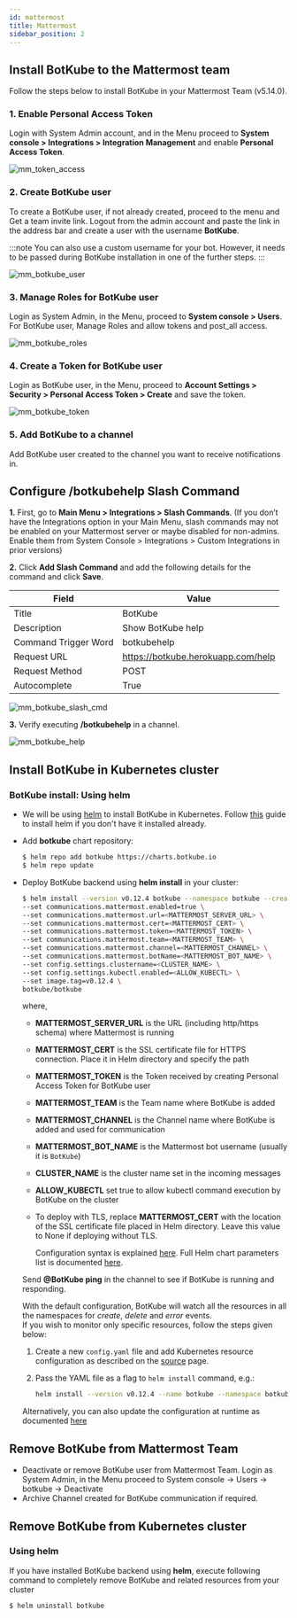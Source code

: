 ```yaml
---
id: mattermost
title: Mattermost
sidebar_position: 2
---
```


## Install BotKube to the Mattermost team

Follow the steps below to install BotKube in your Mattermost Team (v5.14.0).

### 1. Enable Personal Access Token
Login with System Admin account, and in the Menu proceed to **System console > Integrations > Integration Management** and enable **Personal Access Token**.

![mm_token_access](assets/mm_token_access.png)

### 2. Create BotKube user
To create a BotKube user, if not already created, proceed to the menu and Get a team invite link. Logout from the admin account and paste the link in the address bar and create a user with the username **BotKube**.

:::note
You can also use a custom username for your bot. However, it needs to be passed during BotKube installation in one of the further steps.
:::

![mm_botkube_user](assets/mm_botkube_user.png)

### 3. Manage Roles for BotKube user
Login as System Admin, in the Menu, proceed to **System console > Users**. For BotKube user, Manage Roles and allow tokens and post_all access.

![mm_botkube_roles](assets/mm_botkube_roles.png)

### 4. Create a Token for BotKube user
Login as BotKube user, in the Menu, proceed to **Account Settings > Security > Personal Access Token > Create** and save the token.

![mm_botkube_token](assets/mm_botkube_token.png)

### 5. Add BotKube to a channel
Add BotKube user created to the channel you want to receive notifications in.

## Configure /botkubehelp Slash Command

**1.** First, go to **Main Menu > Integrations > Slash Commands**. (If you don’t have the Integrations option in your Main Menu, slash commands may not be enabled on your Mattermost server or maybe disabled for non-admins. Enable them from System Console > Integrations > Custom Integrations in prior versions)

**2.** Click **Add Slash Command** and add the following details for the command and click **Save**.

| Field                | Value                              |
|----------------------|------------------------------------|
| Title                | BotKube                            |
| Description          | Show BotKube help                  |
| Command Trigger Word | botkubehelp                        |
| Request URL          | https://botkube.herokuapp.com/help |
| Request Method       | POST                               |
| Autocomplete         | True                               |

![mm_botkube_slash_cmd](assets/mm_botkube_slash_cmd.png)

**3.** Verify executing **/botkubehelp** in a channel.

![mm_botkube_help](assets/mm_botkube_help.png)


## Install BotKube in Kubernetes cluster

### BotKube install: Using helm

- We will be using [helm](https://helm.sh/) to install BotKube in Kubernetes. Follow [this](https://docs.helm.sh/using_helm/#installing-helm) guide to install helm if you don't have it installed already.
- Add **botkube** chart repository:

  ```bash
  $ helm repo add botkube https://charts.botkube.io
  $ helm repo update
  ```

- Deploy BotKube backend using **helm install** in your cluster:

  ```bash
  $ helm install --version v0.12.4 botkube --namespace botkube --create-namespace \
  --set communications.mattermost.enabled=true \
  --set communications.mattermost.url=<MATTERMOST_SERVER_URL> \
  --set communications.mattermost.cert=<MATTERMOST_CERT> \
  --set communications.mattermost.token=<MATTERMOST_TOKEN> \
  --set communications.mattermost.team=<MATTERMOST_TEAM> \
  --set communications.mattermost.channel=<MATTERMOST_CHANNEL> \
  --set communications.mattermost.botName=<MATTERMOST_BOT_NAME> \
  --set config.settings.clustername=<CLUSTER_NAME> \
  --set config.settings.kubectl.enabled=<ALLOW_KUBECTL> \
  --set image.tag=v0.12.4 \
  botkube/botkube
  ```

  where,<br/>
  - **MATTERMOST_SERVER_URL** is the URL (including http/https schema) where Mattermost is running<br/>
  - **MATTERMOST_CERT** is the SSL certificate file for HTTPS connection. Place it in Helm directory and specify the path<br/>
  - **MATTERMOST_TOKEN** is the Token received by creating Personal Access Token for BotKube user<br/>
  - **MATTERMOST_TEAM** is the Team name where BotKube is added<br/>
  - **MATTERMOST_CHANNEL** is the Channel name where BotKube is added and used for communication<br/>
  - **MATTERMOST_BOT_NAME** is the Mattermost bot username (usually it is `BotKube`)<br/>
  - **CLUSTER_NAME** is the cluster name set in the incoming messages<br/>
  - **ALLOW_KUBECTL** set true to allow kubectl command execution by BotKube on the cluster<br/>

  - To deploy with TLS, replace **MATTERMOST_CERT** with the location of the SSL certificate file placed in Helm directory. Leave this value to None if deploying without TLS.

    Configuration syntax is explained [here](../../configuration).
    Full Helm chart parameters list is documented [here](../../configuration/helm-chart-parameters).

  Send **@BotKube ping** in the channel to see if BotKube is running and responding.

  With the default configuration, BotKube will watch all the resources in all the namespaces for _create_, _delete_ and _error_ events.<br/>
  If you wish to monitor only specific resources, follow the steps given below:

  1. Create a new `config.yaml` file and add Kubernetes resource configuration as described on the [source](../../configuration/source) page.
  2. Pass the YAML file as a flag to `helm install` command, e.g.:

      ```bash
      helm install --version v0.12.4 --name botkube --namespace botkube --create-namespace -f /path/to/config.yaml --set=...other args..
      ```

  Alternatively, you can also update the configuration at runtime as documented [here](../../configuration/#updating-the-configuration-at-runtime)

## Remove BotKube from Mattermost Team

- Deactivate or remove BotKube user from Mattermost Team. Login as System Admin, in the Menu proceed to System console -> Users -> botkube -> Deactivate<br/>
- Archive Channel created for BotKube communication if required.

## Remove BotKube from Kubernetes cluster

### Using helm

If you have installed BotKube backend using **helm**, execute following command to completely remove BotKube and related resources from your cluster

```bash
$ helm uninstall botkube
```
